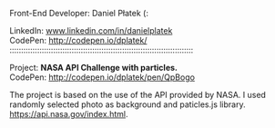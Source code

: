 Front-End Developer: Daniel Płatek (:

LinkedIn: www.linkedin.com/in/danielplatek  
CodePen: http://codepen.io/dplatek/  
::::::::::::::::::::::::::::::::::::::::::::::::::::::::::::::::::::::::::::::::

Project: **NASA API Challenge with particles.**  
CodePen: http://codepen.io/dplatek/pen/QpBogo

The project is based on the use of the API provided by NASA.
I used randomly selected photo as background and paticles.js library.
https://api.nasa.gov/index.html.